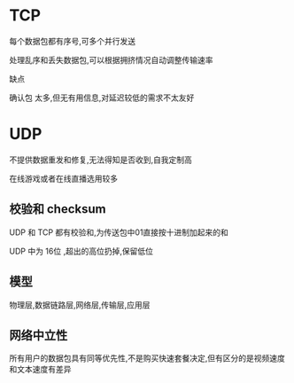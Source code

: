 # TCP

每个数据包都有序号,可多个并行发送

处理乱序和丢失数据包,可以根据拥挤情况自动调整传输速率

缺点 

确认包 太多,但无有用信息,对延迟较低的需求不太友好

# UDP

不提供数据重发和修复,无法得知是否收到,自我定制高

在线游戏或者在线直播选用较多

## 校验和 checksum

UDP 和 TCP 都有校验和,为传送包中01直接按十进制加起来的和

UDP 中为 16位 ,超出的高位扔掉,保留低位

## 模型

物理层,数据链路层,网络层,传输层,应用层

## 网络中立性

所有用户的数据包具有同等优先性,不是购买快速套餐决定,但有区分的是视频速度和文本速度有差异